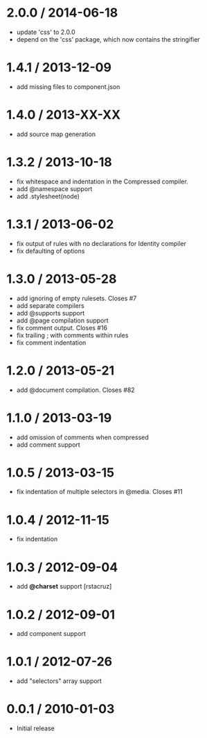 2.0.0 / 2014-06-18
==================

 * update 'css' to 2.0.0
 * depend on the 'css' package, which now contains the stringifier

1.4.1 / 2013-12-09
==================

 * add missing files to component.json

1.4.0 / 2013-XX-XX
==================

 * add source map generation

1.3.2 / 2013-10-18
==================

 * fix whitespace and indentation in the Compressed compiler.
 * add @namespace support
 * add .stylesheet(node)

1.3.1 / 2013-06-02
==================

 * fix output of rules with no declarations for Identity compiler
 * fix defaulting of options

1.3.0 / 2013-05-28
==================

 * add ignoring of empty rulesets. Closes #7
 * add separate compilers
 * add @supports support
 * add @page compilation support
 * fix comment output. Closes #16
 * fix trailing ; with comments within rules
 * fix comment indentation

1.2.0 / 2013-05-21
==================

 * add @document compilation. Closes #82

1.1.0 / 2013-03-19
==================

  * add omission of comments when compressed
  * add comment support

1.0.5 / 2013-03-15
==================

  * fix indentation of multiple selectors in @media. Closes #11

1.0.4 / 2012-11-15
==================

  * fix indentation

1.0.3 / 2012-09-04
==================

  * add __@charset__ support [rstacruz]

1.0.2 / 2012-09-01
==================

  * add component support

1.0.1 / 2012-07-26
==================

  * add "selectors" array support

0.0.1 / 2010-01-03
==================

  * Initial release
